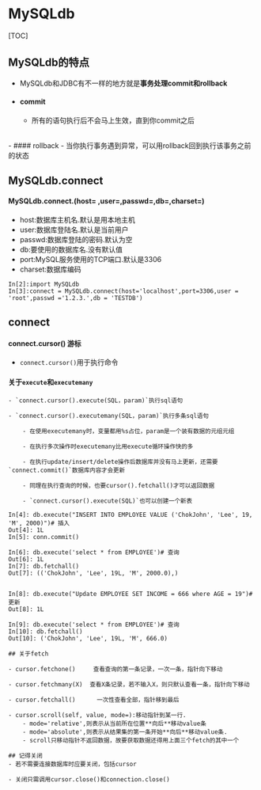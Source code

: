 # MySQLdb

[TOC]

## MySQLdb的特点
- MySQLdb和JDBC有不一样的地方就是**事务处理commit和rollback**

- #### commit
	- 所有的语句执行后不会马上生效，直到你commit之后
<br/>
- #### rollback
	- 当你执行事务遇到异常，可以用rollback回到执行该事务之前的状态



## MySQLdb.connect
#### MySQLdb.connect.(host= ,user=,passwd=,db=,charset=)
- host:数据库主机名.默认是用本地主机
- user:数据库登陆名.默认是当前用户
- passwd:数据库登陆的密码.默认为空
- db:要使用的数据库名.没有默认值
- port:MySQL服务使用的TCP端口.默认是3306
- charset:数据库编码


```
In[2]:import MySQLdb
In[3]:connect = MySQLdb.connect(host='localhost',port=3306,user = 'root',passwd ='1.2.3.',db = 'TESTDB')

```
## connect
#### connect.cursor()  游标
- `connect.cursor()`用于执行命令

#### 关于`execute`和`executemany`
	- `connect.cursor().execute(SQL，param)`执行sql语句

	- `connect.cursor().executemany(SQL，param)`执行多条sql语句

		- 在使用executemany时，变量都用%s占位，param是一个装有数据的元组元组

		- 在执行多次操作时executemany比用execute循环操作快的多

		- 在执行update/insert/delete操作后数据库并没有马上更新，还需要`connect.commit()`数据库内容才会更新

		- 同理在执行查询的时候，也要cursor().fetchall()才可以返回数据

		- `connect.cursor().execute(SQL)`也可以创建一个新表	



````
In[4]: db.execute("INSERT INTO EMPLOYEE VALUE ('ChokJohn', 'Lee', 19, 'M', 2000)")# 插入
Out[4]: 1L
In[5]: conn.commit()

In[6]: db.execute('select * from EMPLOYEE')# 查询
Out[6]: 1L
In[7]: db.fetchall()
Out[7]: (('ChokJohn', 'Lee', 19L, 'M', 2000.0),)


In[8]: db.execute("Update EMPLOYEE SET INCOME = 666 where AGE = 19")# 更新
Out[8]: 1L

In[9]: db.execute('select * from EMPLOYEE')# 查询
In[10]: db.fetchall()
Out[10]: ('ChokJohn', 'Lee', 19L, 'M', 666.0)

## 关于fetch

- cursor.fetchone()     查看查询的第一条记录，一次一条，指针向下移动

- cursor.fetchmany(X)  查看X条记录，若不输入X，则只默认查看一条，指针向下移动

- cursor.fetchall()      一次性查看全部，指针移到最后

- cursor.scroll(self, value, mode=):移动指针到某一行.
	- mode='relative',则表示从当前所在位置**向后**移动value条
	- mode='absolute',则表示从结果集的第一条开始**向后**移动value条.
	- scroll只移动指针不返回数据，故要获取数据还得用上面三个fetch的其中一个

## 记得关闭
- 若不需要连接数据库时应要关闭，包括cursor

- 关闭只需调用cursor.close()和connection.close()
